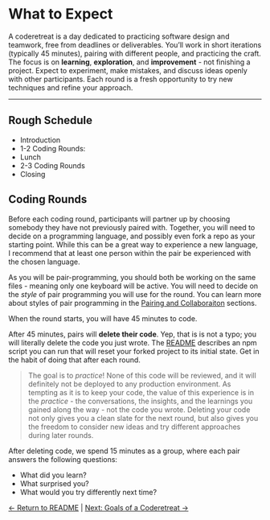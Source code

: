 # What to Expect

A coderetreat is a day dedicated to practicing software design and teamwork, free from deadlines or deliverables. You’ll work in short iterations (typically 45 minutes), pairing with different people, and practicing the craft. The focus is on **learning**, **exploration**, and **improvement** - not finishing a project. Expect to experiment, make mistakes, and discuss ideas openly with other participants. Each round is a fresh opportunity to try new techniques and refine your approach.

---

## Rough Schedule

- Introduction
- 1-2 Coding Rounds:
- Lunch
- 2-3 Coding Rounds
- Closing

## Coding Rounds

Before each coding round, participants will partner up by choosing somebody they have not previously paired with. Together, you will need to decide on a programming language, and possibly even fork a repo as your starting point. While this can be a great way to experience a new language, I recommend that at least one person within the pair be experienced with the chosen language.

As you will be pair-programming, you should both be working on the same files - meaning only one keyboard will be active. You will need to decide on the *style* of pair programming you will use for the round. You can learn more about styles of pair programming in the [Pairing and Collaboraiton](./pairing-and-collaboration.md) sections.

When the round starts, you will have 45 minutes to code.

After 45 minutes, pairs will **delete their code**. Yep, that is is not a typo; you will literally delete the code you just wrote. The [README](../README.md) describes an npm script you can run that will reset your forked project to its initial state. Get in the habit of doing that after each round.

> The goal is to *practice*! None of this code will be reviewed, and it will definitely not be deployed to any production environment. As tempting as it is to keep your code, the value of this experience is in the *practice* - the conversations, the insights, and the learnings you gained along the way - not the code you wrote. Deleting your code not only gives you a clean slate for the next round, but also gives you the freedom to consider new ideas and try different approaches during later rounds.

After deleting code, we spend 15 minutes as a group, where each pair answers the following questions:

- What did you learn?
- What surprised you?
- What would you try differently next time?

[← Return to README](../README.md) | [Next: Goals of a Coderetreat →](./goals.md)